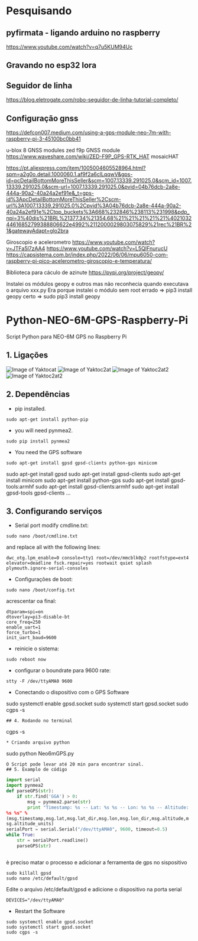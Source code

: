 
# Pesquisando 

## pyfirmata - ligando arduino no raspberry

https://www.youtube.com/watch?v=q7u5KUM94Uc

## Gravando no esp32 lora

## Seguidor de linha

https://blog.eletrogate.com/robo-seguidor-de-linha-tutorial-completo/

## Configuração gnss

https://defcon007.medium.com/using-a-gps-module-neo-7m-with-raspberry-pi-3-45100bc0bb41


u-blox 8 GNSS modules
zed f9p GNSS module
https://www.waveshare.com/wiki/ZED-F9P_GPS-RTK_HAT
mosaicHAT

https://pt.aliexpress.com/item/1005004605528964.html?spm=a2g0o.detail.1000060.1.af9f2a6clLqqwV&gps-id=pcDetailBottomMoreThisSeller&scm=1007.13339.291025.0&scm_id=1007.13339.291025.0&scm-url=1007.13339.291025.0&pvid=04b76dcb-2a8e-444a-90a2-40a24a2ef91e&_t=gps-id%3ApcDetailBottomMoreThisSeller%2Cscm-url%3A1007.13339.291025.0%2Cpvid%3A04b76dcb-2a8e-444a-90a2-40a24a2ef91e%2Ctpp_buckets%3A668%232846%238113%231998&pdp_npi=3%40dis%21BRL%21377.34%21354.68%21%21%21%21%21%402103244616852799388806622e4992%2112000029803075829%21rec%21BR%21&gatewayAdapt=glo2bra


Giroscopio e acelerometro
https://www.youtube.com/watch?v=JTFa5l7zAA4
https://www.youtube.com/watch?v=L5QIFnurucU
https://capsistema.com.br/index.php/2022/06/06/mpu6050-com-raspberry-pi-pico-acelerometro-giroscopio-e-temperatura/



Biblioteca para cáculo de azinute
https://pypi.org/project/geopy/

Instalei os módulos geopy e outros mas não reconhecia quando executava o arquivo xxx.py
Era porque instalei o módulo sem root
errado => pip3 install geopy 
certo =>  sudo pip3 install geopy 



# Python-NEO-6M-GPS-Raspberry-Pi
Script Python para NEO-6M GPS no Raspberry Pi
## 1. Ligações
![Image of Yaktocat](https://raspberrytips.nl/wp-content/uploads/2016/12/UBOLX-NEO-6M-RPI-600x274.png)
![Image of Yaktoc2at](https://www.raspberrypi-spy.co.uk/wp-content/uploads/2012/06/Raspberry-Pi-GPIO-Layout-Model-B-Plus-rotated-2700x900.png)
![Image of Yaktoc2at2](./gps-neo-6m-board-schematic.png)
![Image of Yaktoc2at2](./00532_Raspberry_Pi_NEO-6M_GPS-Modul_-_Schaltplan.png)
## 2. Dependências
* pip installed.
```
sudo apt-get install python-pip
```
* you will need pynmea2.
```
sudo pip install pynmea2

```
* You need the GPS software
```
sudo apt-get install gpsd gpsd-clients python-gps minicom
```
sudo apt-get install gpsd
sudo apt-get install gpsd-clients
sudo apt-get install minicom
sudo apt-get install python-gps
sudo apt-get install gpsd-tools:armhf
sudo apt-get install gpsd-clients:armhf 
sudo apt-get install gpsd-tools gpsd-clients
...
## 3. Configurando serviços
* Serial port modify cmdline.txt:
```
sudo nano /boot/cmdline.txt
```
and replace all with the following lines:
```
dwc_otg.lpm_enable=0 console=tty1 root=/dev/mmcblk0p2 rootfstype=ext4 elevator=deadline fsck.repair=yes rootwait quiet splash plymouth.ignore-serial-consoles
```
* Configurações de boot:
```
sudo nano /boot/config.txt
```
acrescentar oa final:
```
dtparam=spi=on
dtoverlay=pi3-disable-bt
core_freq=250
enable_uart=1
force_turbo=1
init_uart_baud=9600
```
* reinicie o sistema:
```
sudo reboot now
```
* configurar o boundrate para 9600 rate:
```
stty -F /dev/ttyAMA0 9600
```
* Conectando o dispositivo com o GPS Software 

sudo systemctl enable gpsd.socket
sudo systemctl start gpsd.socket 
sudo cgps -s
```
## 4. Rodando no terminal
```
cgps -s
```
* Criando arquivo python
```
sudo python Neo6mGPS.py
```
O Script pode levar até 20 min para encontrar sinal. 
## 5. Examplo de código
```
~~~python
import serial
import pynmea2
def parseGPS(str):
    if str.find('GGA') > 0:
        msg = pynmea2.parse(str)
        print "Timestamp: %s -- Lat: %s %s -- Lon: %s %s -- Altitude:
%s %s" %
(msg.timestamp,msg.lat,msg.lat_dir,msg.lon,msg.lon_dir,msg.altitude,m
sg.altitude_units)
serialPort = serial.Serial("/dev/ttyAMA0", 9600, timeout=0.5)
while True:
    str = serialPort.readline()
    parseGPS(str)
~~~
```
```

è preciso matar o processo e adicionar a ferramenta de gps no sispositivo

```
sudo killall gpsd
sudo nano /etc/default/gpsd
```
Edite o arquivo /etc/default/gpsd  e adicione o dispositivo na porta serial

```
DEVICES="/dev/ttyAMA0"
```
* Restart the Software
```
sudo systemctl enable gpsd.socket
sudo systemctl start gpsd.socket 
sudo cgps -s
